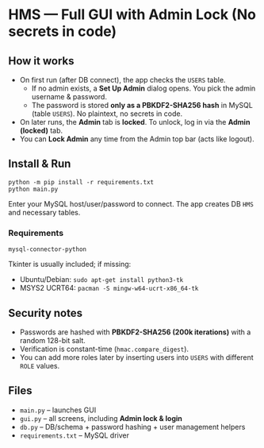 # HMS — Full GUI with Admin Lock (No secrets in code)


## How it works
- On first run (after DB connect), the app checks the `USERS` table.
  - If no admin exists, a **Set Up Admin** dialog opens. You pick the admin username & password.
  - The password is stored **only as a PBKDF2-SHA256 hash** in MySQL (table `USERS`). No plaintext, no secrets in code.
- On later runs, the **Admin** tab is **locked**. To unlock, log in via the **Admin (locked)** tab.
- You can **Lock Admin** any time from the Admin top bar (acts like logout).

## Install & Run
```
python -m pip install -r requirements.txt
python main.py
```
Enter your MySQL host/user/password to connect. The app creates DB `HMS` and necessary tables.

### Requirements
```
mysql-connector-python
```
Tkinter is usually included; if missing:
- Ubuntu/Debian: `sudo apt-get install python3-tk`
- MSYS2 UCRT64: `pacman -S mingw-w64-ucrt-x86_64-tk`

## Security notes
- Passwords are hashed with **PBKDF2-SHA256 (200k iterations)** with a random 128-bit salt.
- Verification is constant-time (`hmac.compare_digest`).
- You can add more roles later by inserting users into `USERS` with different `ROLE` values.

## Files
- `main.py` – launches GUI
- `gui.py` – all screens, including **Admin lock & login**
- `db.py` – DB/schema + password hashing + user management helpers
- `requirements.txt` – MySQL driver
